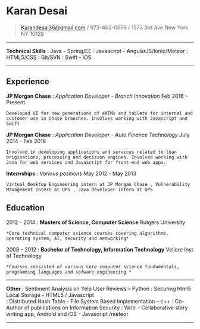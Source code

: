 Karan Desai
============

>  Karandesai36@gmail.com / 973-462-0676 / 1573 3rd Ave New York NY 10128

----

**Technical Skills** 
:   Java - Spring/EE
:   Javascript - AngularJS/Ionic/Meteor
:   HTML5/CSS
:   Git/SVN
:   Swift - iOS 

----

Experience
----------

**JP Morgan Chase** 
:    *Application Developer - Branch Innovation* Feb 2016 - Present

    Developed UI for new generations of eATMs and tablets for internal and customer use in Chase branches. Involves working with Javascript and Swift

**JP Morgan Chase** 
:    *Application Developer - Auto Finance Technology* July 2014 - Feb 2016

    Involved in developing applications and services related to loan originations, processing and decision engines. Involved working with Java for web services and Javascript for front-end web apps. 

**Internships** 
:    *Various positions* May 2012 - May 2013

    Virtual Desktop Engineering intern at JP Morgan Chase , Vulnerability Management intern at UPS , Java Developer intern at UPS


Education
---------

2012 - 2014
:   **Masters of Science, Computer Science** Rutgers University

    *Core technical computer science courses covering algorithms, operating system, AI, security and networking*

2008 - 2012
:   **Bachelor of Technology, Information Technology** Vellore Inst of Technology  

    *Courses consisted of various core computer science fundamentals, programming languages and sofware engineering *



<!--Other Experience
-------------------- -->

----

**Other** 
:   Sentiment Analysis on Yelp User Reviews – Python
:   Securing html5 Local Storage  - HTML5 / Javascript				
:   Distributed Hash Table - File System Based Implementation – c++
:   Co-Author of publications on Information Security
:   Writr - Collaborative story writing app, Android and iOS - Javascript /meteor

----

<!-- ---- -->